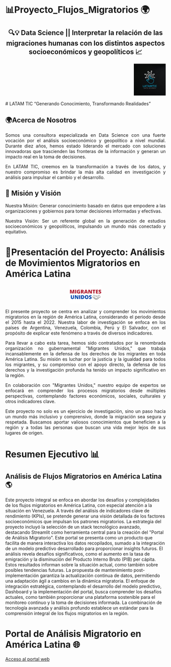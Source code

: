 # 📊Proyecto_Flujos_Migratorios 🌍
<div align="center">
  <h2>🔍💡 Data Science || Interpretar la relación de las migraciones humanas con los distintos aspectos socioeconómicos y geopolíticos 📈</h2>
</div>
<p align="right">
  <img src="https://github.com/LatamTIC/Proyecto_Flujos_Migratorios/blob/main/proyecto_web/latam.jpg" width="100" />
</p>
# LATAM TIC
“Generando Conocimiento, Transformando Realidades”

## 🌍Acerca de Nosotros
<p align="justify"> Somos una consultora especializada en Data Science con una fuerte vocación por el análisis socioeconómico y geopolítico a nivel mundial. Durante diez años, hemos estado liderando el mercado con soluciones innovadoras que trascienden las fronteras de la información y generan un impacto real en la toma de decisiones.</p>

<p align="justify"> En LATAM TIC, creemos en la transformación a través de los datos, y nuestro compromiso es brindar la más alta calidad en investigación y análisis para impulsar el cambio y el desarrollo. </p>  

## 🚀 Misión y Visión
<p align="justify"> Nuestra Misión: Generar conocimiento basado en datos que empodere a las organizaciones y gobiernos para tomar decisiones informadas y efectivas.</p> 

<p align="justify">Nuestra Visión: Ser un referente global en la generación de estudios socioeconómicos y geopolíticos, impulsando un mundo más conectado y equitativo.</p> 


# 🤝Presentación  del Proyecto:  Análisis de Movimientos Migratorios en América Latina
<div style="text-align: center;">
  <img src="https://github.com/LatamTIC/Proyecto_Flujos_Migratorios/blob/main/proyecto_web/Migrantes_unidos.png" width="100" />
</div>

<p align="justify"> El presente proyecto se centra en analizar y comprender los movimientos migratorios en la región de América Latina, considerando el periodo desde el 2015 hasta el 2022. Nuestra labor de investigación se enfoca en los países de Argentina, Venezuela, Colombia, Perú y El Salvador, con el propósito de explicar este fenómeno a través de diversos indicadores.</p>
  
<p align="justify"> Para llevar a cabo esta tarea, hemos sido contratados por la renombrada organización no gubernamental "Migrantes Unidos," que trabaja incansablemente en la defensa de los derechos de los migrantes en toda América Latina. Su misión es luchar por la justicia y la igualdad para todos los migrantes, y su compromiso con el apoyo directo, la defensa de los derechos y la investigación profunda ha tenido un impacto significativo en la región.</p>

<p align="justify"> En colaboración con "Migrantes Unidos," nuestro equipo de expertos se enfocará en comprender los procesos migratorios desde múltiples perspectivas, contemplando factores económicos, sociales, culturales y otros indicadores clave.</p>

<p align="justify"> Este proyecto no solo es un ejercicio de investigación, sino un paso hacia un mundo más inclusivo y comprensivo, donde la migración sea segura y respetada. Buscamos aportar valiosos conocimientos que beneficien a la región y a todas las personas que buscan una vida mejor lejos de sus lugares de origen.</p>

# Resumen Ejecutivo 📊
## Análisis de Flujos Migratorios en América Latina 🌎
Este proyecto integral se enfoca en abordar los desafíos y complejidades de los flujos migratorios en América Latina, con especial atención a la situación en Venezuela. A través del análisis de indicadores clave de rendimiento (KPIs), se pretende generar una visión detallada de los factores socioeconómicos que impulsan los patrones migratorios.
La estrategia del proyecto incluyó la selección de un stack tecnológico avanzado, destacando Streamlit como herramienta central para la creación del "Portal de Análisis Migratorio". Este portal se presenta como un producto que facilita de manera interactiva los datos recopilados, sumado a la integración de un modelo predictivo desarrollado para proporcionar insights futuros.
El análisis revela desafíos significativos, como el aumento en la tasa de emigración y la disminución del Producto Interno Bruto (PIB) per cápita. Estos resultados informan sobre la situación actual, como también sobre posibles tendencias futuras. La propuesta de mantenimiento post-implementación garantiza la actualización continua de datos, permitiendo una adaptación ágil a cambios en la dinámica migratoria.
El enfoque de integración estratégica, contemplando el desarrollo del modelo predictivo, Dashboard y la implementación del portal, busca comprender los desafíos actuales, como también proporcionar una plataforma sostenible para el monitoreo continuo y la toma de decisiones informada. La combinación de tecnología avanzada y análisis profundo establece un estándar para la comprensión integral de los flujos migratorios en la región.

# Portal de Análisis Migratorio en América Latina 🌐
[Acceso al portal web](https://proyecto-flujos-migratorios-r.onrender.com/)

<div style="display: flex; justify-content: center; align-items: center; height: 100vh;">
  <img src="https://encrypted-tbn0.gstatic.com/images?q=tbn:ANd9GcRa68ZBlJdVuTOOpvF_IyEhgBpmYIcd5puS6g&usqp=CAU" width="200" style="margin: auto;" />
</div>


# Reporte Final 📄
[Link de acceso a reporte final](https://drive.google.com/drive/u/0/folders/1CB4jMrb-7F-M4xbuOdD7cfWMuCD3OP0J)

**Herramientas de seguimiento**: Trello + Gantt GitHub
> 
> [Planificacion de tareas en trello](https://trello.com/b/GnCSlqTZ/proyectoflujosmigratorios)
> 
> [Diagrama de gantt](https://github.com/orgs/LatamTIC/projects/3)


## Entregables del proceso: 
## Entregables Sprint # 1 🚀 
**Informes de Análisis de Datos**: Documentación que describe el desarrollo y logros de cada etapa. Como también el detalle de los resultados del análisis, las métricas, los KPIs y las conclusiones parciales.

> [Acceso a la documentacion](https://docs.google.com/document/d/1Tvpm2StniFRkzctZThOGqOp5UWO62A3y/edit)

**Visualizaciones de Datos**: ETL, gráficos, tablas y visualizaciones que ilustran los hallazgos y permiten una comprensión más clara de los datos
> 
> [Acceso a la documentacion](https://drive.google.com/drive/folders/1nhuSC06ISLCFz6TIfhtP2ivMdEAc_2mO?usp=drive_link)


## Entregables Sprint # 2 🚀 
**Informes de Análisis de Datos**: Documentación que describe de forma integral el desarrollo y logros de la segunda etapa.

[Acceso a la documentacion](https://docs.google.com/document/d/1HkrKuzJjCDthZLwvEzfZWJsYyiGPpvsZJ3CQgwK3xrI/edit?usp=sharing)

**Anexos(PPTs, Diagramas, Dashboard, video Carga incremental, Diccionario de datos)**

[Acceso a la documentacion](https://drive.google.com/drive/folders/1f1iWur2SuUC8YNHcTmyLh3fHwq1LvK7l?usp=sharing)

## Entregables Sprint # 3 🚀 


- [Dashboard](https://app.powerbi.com/view?r=eyJrIjoiY2IzNjg4NjMtNzVmYS00MDc1LTlkMjktY2Q0MmJhYTEyOTY4IiwidCI6IjFmODEwNTkyLTJiMTAtNGQyZi05ZDFkLWNhMzFiMjY5MTVkZSIsImMiOjR9) interactivo con los KPIs asociadas , importante para el análisis y obtención de información relevante ,para medir tendencias y eficacia de estrategias planteadas y/o posterior toma de decisiones

- [Aplicacion del modelo ML](https://proyecto-flujos-migratorios-r.onrender.com/#dashboard) Nuestros usuarios pueden acceder a la apps ingresando parametros de un país, obteniendo como resultado la probabilidad de que la emigracion o inmigracion sea alta o baja .

# Agradecimientos 🙌

Queremos expresar nuestro sincero agradecimiento a todas las personas  que contribuyeron al éxito de este proyecto. Su dedicación y colaboración fueron fundamentales para lograr nuestros objetivos. Agradecemos a nuestro equipo, coaching mentors y a todos aquellos que apoyaron para la realización de este gran trabajo. 
¡Gracias por ser parte de este viaje!❤️










